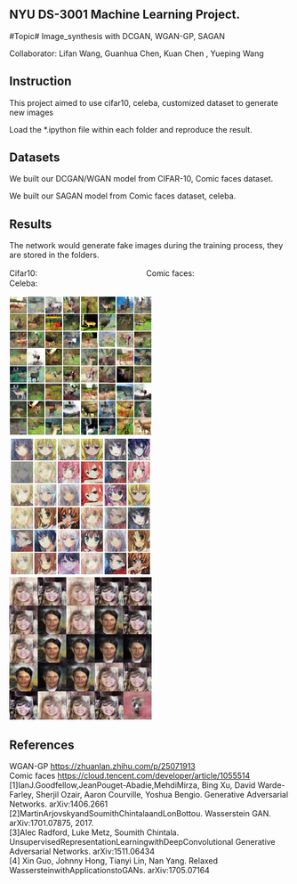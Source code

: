 ## NYU DS-3001 Machine Learning Project.
#Topic# Image_synthesis with DCGAN,  WGAN-GP, SAGAN

Collaborator: Lifan Wang,  Guanhua Chen,  Kuan Chen , Yueping Wang

## Instruction
This project aimed to use cifar10, celeba, customized dataset to generate new images
 
Load the *.ipython file within each folder and reproduce the result. 

## Datasets

We built our DCGAN/WGAN model from CIFAR-10, Comic faces dataset. 

We built our SAGAN model from  Comic faces dataset, celeba.

## Results
The network would generate fake images during the training process, they are stored in the folders.  

Cifar10:　　　　　　　　　　　　　　Comic faces:　　　  　　　　　　　Celeba:

<img src="dataset_cifar10_final_result/60000.png" width="256px"/><img src="dataset_animefaces_final_result/14000.png" width="256px"/><img src="dataset_celeba_final_result/8000.png" width="256px"/>

## References
WGAN-GP https://zhuanlan.zhihu.com/p/25071913  
Comic faces https://cloud.tencent.com/developer/article/1055514  
[1]IanJ.Goodfellow,JeanPouget-Abadie,MehdiMirza, Bing Xu, David Warde-Farley, Sherjil Ozair, Aaron Courville, Yoshua Bengio. Generative Adversarial Networks. arXiv:1406.2661   
[2]MartinArjovskyandSoumithChintalaandLonBottou. Wasserstein GAN. arXiv:1701.07875, 2017.   
[3]Alec Radford, Luke Metz, Soumith Chintala. UnsupervisedRepresentationLearningwithDeepConvolutional Generative Adversarial Networks. arXiv:1511.06434   
[4] Xin Guo, Johnny Hong, Tianyi Lin, Nan Yang. Relaxed WassersteinwithApplicationstoGANs. arXiv:1705.07164  


